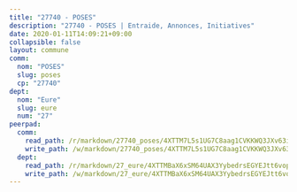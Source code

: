 ```yaml
---
title: "27740 - POSES"
description: "27740 - POSES | Entraide, Annonces, Initiatives"
date: 2020-01-11T14:09:21+09:00
collapsible: false
layout: commune
comm:
  nom: "POSES"
  slug: poses
  cp: "27740"
dept:
  nom: "Eure"
  slug: eure
  num: "27"
peerpad:
  comm:
    read_path: /r/markdown/27740_poses/4XTTM7L5s1UG7C8aag1CVKKWQ3JXv63iRm2XCEqyqPAcnisza
    write_path: /w/markdown/27740_poses/4XTTM7L5s1UG7C8aag1CVKKWQ3JXv63iRm2XCEqyqPAcnisza-K3TgTtWJYLvEVjnZ8LukUZVdB7JyfjaBjWrBmKcyp7hVwkTokRFHX8W38y3yL29qquG4L4ZAoQAZdUgNcHTXtjUqAXwyYLpWfqDqhadoSCHz4YfTpJeEsvaKpKXsLk8Jf7GhcFxe
  dept:
    read_path: /r/markdown/27_eure/4XTTMBaX6xSM64UAX3YybedrsEGYEJtt6vopdQsPEFtGijgwg
    write_path: /w/markdown/27_eure/4XTTMBaX6xSM64UAX3YybedrsEGYEJtt6vopdQsPEFtGijgwg-K3TgUmjy61Gu7ZFzjoVmiacXP2Rc4pq6sxVCYUX3mFQZWQw9yCKsEoAMagtuW4jJTYhK96DsWW4cPmZLagvQNZ34BscGcu4btrtJibt18c1mpqofaWe6Q3RartDiuMTjY7NrsH4r
---
```


